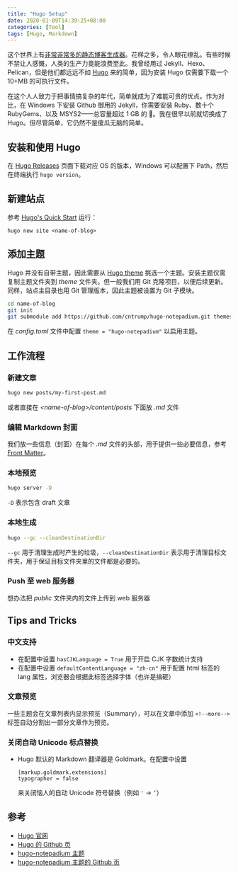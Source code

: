 ```yaml
---
title: "Hugo Setup"
date: 2020-01-09T14:39:25+08:00
categories: [Tool]
tags: [Hugo, Markdown]
---
```


这个世界上有[非常非常多的静态博客生成器](https://www.staticgen.com/)。花样之多，令人眼花缭乱。有些时候不禁让人感慨，人类的生产力竟能浪费至此。我曾经用过 Jekyll、Hexo、Pelican，但是他们都远远不如 [Hugo](https://gohugo.io/) 来的简单，因为安装 Hugo 仅需要下载一个 10+MB 的可执行文件。

<!--more-->

在这个人人致力于把事情搞复杂的年代，简单就成为了难能可贵的优点。作为对比，在 Windows 下安装 Github 御用的 Jekyll，你需要安装 Ruby、数十个 RubyGems、以及 MSYS2——总容量超过 1 GB 的 🚮。我在很早以前就切换成了 Hugo。但尽管简单，它仍然不是傻瓜无脑的简单。

## 安装和使用 Hugo

在 [Hugo Releases](https://github.com/gohugoio/hugo/releases) 页面下载对应 OS 的版本，Windows 可以配置下 Path，然后在终端执行 `hugo version`。

## 新建站点

参考 [Hugo's Quick Start](https://gohugo.io/getting-started/quick-start/) 运行：

`hugo new site <name-of-blog>`

## 添加主题

Hugo 并没有自带主题，因此需要从 [Hugo theme]([themes.gohugo.io](https://themes.gohugo.io/) ) 挑选一个主题。安装主题仅需复制主题文件夹到 *theme* 文件夹。但一般我们用 Git 克隆项目，以便后续更新。同样，站点主目录也用 Git 管理版本，因此主题被设置为 Git 子模块。

```bash
cd name-of-blog
git init
git submodule add https://github.com/cntrump/hugo-notepadium.git themes/hugo-notepadium
```

在 *config.toml* 文件中配置 `theme = "hugo-notepadium"` 以启用主题。

## 工作流程

### 新建文章

```bash
hugo new posts/my-first-post.md
```

或者直接在 *\<name-of-blog\>/content/posts* 下面放 *.md* 文件

### 编辑 Markdown 封面

我们放一些信息（封面）在每个 *.md* 文件的头部，用于提供一些必要信息，参考 [Front Matter](https://gohugo.io/content-management/front-matter/)。

### 本地预览

```bash
hugo server -D
```

`-D` 表示包含 draft 文章

### 本地生成

```bash
hugo --gc --cleanDestinationDir
```

`--gc` 用于清理生成时产生的垃圾，`--cleanDestinationDir` 表示用于清理目标文件夹，用于保证目标文件夹里的文件都是必要的。

### Push 至 web 服务器

想办法把 *public* 文件夹内的文件上传到 web 服务器

## Tips and Tricks

### 中文支持

* 在配置中设置 `hasCJKLanguage = True` 用于开启 CJK 字数统计支持
* 在配置中设置 `defaultContentLanguage = "zh-cn"` 用于配置 html 标签的 lang 属性，浏览器会根据此标签选择字体（也许是搞砸）

### 文章预览

一些主题会在文章列表内显示预览（Summary），可以在文章中添加 `<!--more-->` 标签自动分割出一部分文章作为预览。

### 关闭自动 Unicode 标点替换

* Hugo 默认的 Markdown 翻译器是 Goldmark。在配置中设置

  ```
  [markup.goldmark.extensions]
  typographer = false
  ```

  来关闭恼人的自动 Unicode 符号替换（例如 `'` -> `’`）

## 参考

* [Hugo 官网](https://gohugo.io/)
* [Hugo 的 Github 页](https://github.com/gohugoio/hugo)
* [hugo-notepadium 主题](https://themes.gohugo.io/hugo-notepadium/)
* [hugo-notepadium 主题的 Github 页](https://github.com/cntrump/hugo-notepadium)
